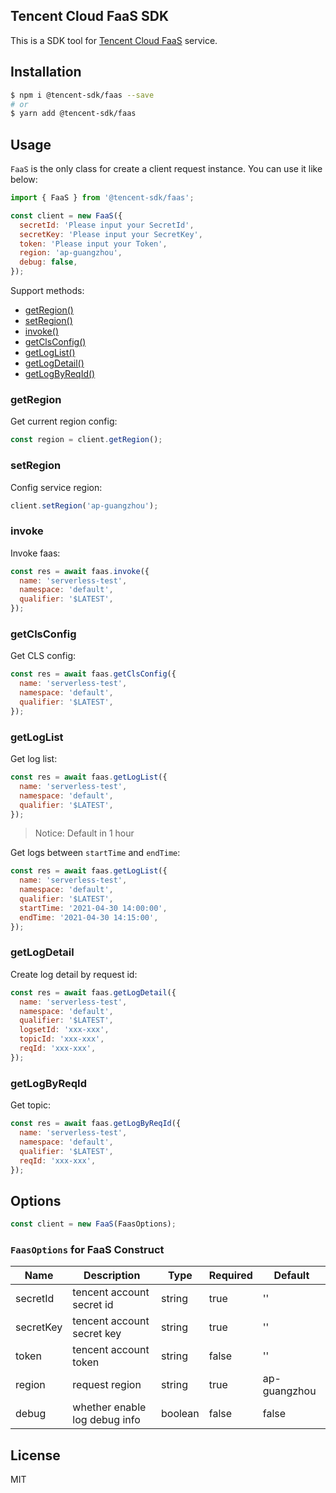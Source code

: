 ## Tencent Cloud FaaS SDK

This is a SDK tool for [Tencent Cloud FaaS](https://console.cloud.tencent.com/scf) service.

## Installation

```bash
$ npm i @tencent-sdk/faas --save
# or
$ yarn add @tencent-sdk/faas
```

## Usage

`FaaS` is the only class for create a client request instance.
You can use it like below:

```js
import { FaaS } from '@tencent-sdk/faas';

const client = new FaaS({
  secretId: 'Please input your SecretId',
  secretKey: 'Please input your SecretKey',
  token: 'Please input your Token',
  region: 'ap-guangzhou',
  debug: false,
});
```

Support methods:

- [getRegion()](#getRegion)
- [setRegion()](#setRegion)
- [invoke()](#invoke)
- [getClsConfig()](#getClsConfig)
- [getLogList()](#getLogList)
- [getLogDetail()](#getLogDetail)
- [getLogByReqId()](#getLogByReqId)

### getRegion

Get current region config:

```js
const region = client.getRegion();
```

### setRegion

Config service region:

```js
client.setRegion('ap-guangzhou');
```

### invoke

Invoke faas:

```js
const res = await faas.invoke({
  name: 'serverless-test',
  namespace: 'default',
  qualifier: '$LATEST',
});
```

### getClsConfig

Get CLS config:

```js
const res = await faas.getClsConfig({
  name: 'serverless-test',
  namespace: 'default',
  qualifier: '$LATEST',
});
```

### getLogList

Get log list:

```js
const res = await faas.getLogList({
  name: 'serverless-test',
  namespace: 'default',
  qualifier: '$LATEST',
});
```

> Notice: Default in 1 hour

Get logs between `startTime` and `endTime`:

```js
const res = await faas.getLogList({
  name: 'serverless-test',
  namespace: 'default',
  qualifier: '$LATEST',
  startTime: '2021-04-30 14:00:00',
  endTime: '2021-04-30 14:15:00',
});
```

### getLogDetail

Create log detail by request id:

```js
const res = await faas.getLogDetail({
  name: 'serverless-test',
  namespace: 'default',
  qualifier: '$LATEST',
  logsetId: 'xxx-xxx',
  topicId: 'xxx-xxx',
  reqId: 'xxx-xxx',
});
```

### getLogByReqId

Get topic:

```js
const res = await faas.getLogByReqId({
  name: 'serverless-test',
  namespace: 'default',
  qualifier: '$LATEST',
  reqId: 'xxx-xxx',
});
```

## Options

```js
const client = new FaaS(FaasOptions);
```

### `FaasOptions` for FaaS Construct

| Name      | Description                   | Type    | Required | Default      |
| --------- | ----------------------------- | ------- | -------- | ------------ |
| secretId  | tencent account secret id     | string  | true     | ''           |
| secretKey | tencent account secret key    | string  | true     | ''           |
| token     | tencent account token         | string  | false    | ''           |
| region    | request region                | string  | true     | ap-guangzhou |
| debug     | whether enable log debug info | boolean | false    | false        |

## License

MIT
